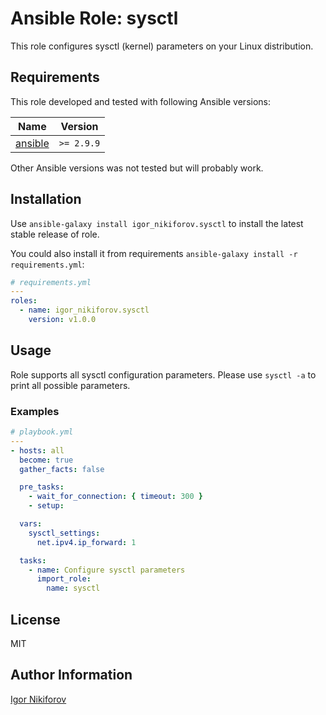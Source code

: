 # Ansible Role: sysctl

This role configures sysctl (kernel) parameters on your Linux distribution.

## Requirements

This role developed and tested with following Ansible versions:

| Name                                                   | Version         |
|--------------------------------------------------------|-----------------|
| [ansible](https://pypi.org/project/ansible/)           | ```>= 2.9.9```  |

Other Ansible versions was not tested but will probably work.

## Installation

Use ```ansible-galaxy install igor_nikiforov.sysctl``` to install the latest stable release of role.

You could also install it from requirements ```ansible-galaxy install -r requirements.yml```:

```yaml
# requirements.yml
---
roles:
  - name: igor_nikiforov.sysctl
    version: v1.0.0
```

## Usage

Role supports all sysctl configuration parameters. Please use ```sysctl -a``` to print all possible parameters.

### Examples

```yaml
# playbook.yml
---
- hosts: all
  become: true
  gather_facts: false

  pre_tasks:
    - wait_for_connection: { timeout: 300 }
    - setup:

  vars:
    sysctl_settings:
      net.ipv4.ip_forward: 1

  tasks:
    - name: Configure sysctl parameters
      import_role:
        name: sysctl
```

## License

MIT

## Author Information

[Igor Nikiforov](https://github.com/igor-nikiforov)
